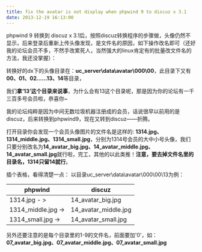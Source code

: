 ```yaml
---
title: fix the avatar is not display when phpwind 9 to discuz x 3.1
date: 2013-12-19 16:13:00
---
```


phpwind 9 转换到 discuz x 3.1后，按照discuz转换程序的步骤做，头像仍然不显示，后来登录后重新上传头像发现，是文件名的原因，如下操作改名即可（还好我的论坛会员不多，不然手改累死人，当然强大的linux肯定有的批量改文件名的方法，我还没掌握）：

转换好的dx下的头像目录在：**uc_server\data\avatar\000\00**，此目录下又有**00、01、02&hellip;&hellip;13、14**等目录，

我们**拿&lsquo;13&rsquo;这个目录来说事**，为什么会有13这个目录呢，那是因为你的论坛有一千三百多号会员啦，恭喜你~

我的论坛纯粹是因为中间无数垃圾机器注册成的会员，话说很早以前用的是discuz，后来转换到phpwind9，现在又转到discuz&mdash;&mdash;折腾。

打开目录你会发现一个会员头像图片的文件名是这样的:&nbsp;**1314.jpg、1314_middle.jpg、1314_small.jpg**，分别为1314号会员的大中小号头像，我们只要分别改名为**14_avatar_big.jpg、14_avatar_middle.jpg、14_avatar_small.jpg**就行啦，完工，其他的<span>以此</span>类推！**注意，要去掉<strong>文件名里的**目录名，1314只留14就行</strong>。

插个表格，看得清楚一点：
以目录uc_server\data\avatar\000\00\13为例：

phpwind|discuz
--|--
1314.jpg - &gt;|14_avatar_big.jpg
1314_middle.jpg -&gt;|14_avatar_middle.jpg
1314_small.jpg -&gt;|14_avatar_small.jpg


另外还要注意的是每个目录里的1-9的文件名，前面要加'0'，如：**07_avatar_big.jpg、07_avatar_middle.jpg、07_avatar_small.jpg**